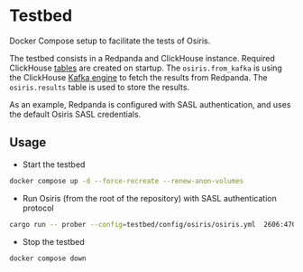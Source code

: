 # Testbed

Docker Compose setup to facilitate the tests of Osiris.

The testbed consists in a Redpanda and ClickHouse instance. Required ClickHouse [tables](config/clickhouse/docker-entrypoint-initdb.d/init.sql) are created on startup. The `osiris.from_kafka` is using the ClickHouse [Kafka engine](https://clickhouse.com/docs/en/engines/table-engines/integrations/kafka) to fetch the results from Redpanda. The `osiris.results` table is used to store the results.

As an example, Redpanda is configured with SASL authentication, and uses the default Osiris SASL credentials.

## Usage

* Start the testbed

```sh
docker compose up -d --force-recreate --renew-anon-volumes
```

* Run Osiris (from the root of the repository) with SASL authentication protocol

```sh
cargo run -- prober --config=testbed/config/osiris/osiris.yml  2606:4700:4700::1111/128,1,32,1
```

* Stop the testbed

```sh
docker compose down
```
